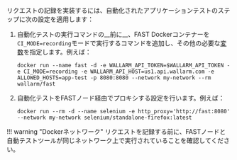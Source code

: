 リクエストの記録を実装するには、自動化されたアプリケーションテストのステップに次の設定を適用します：

1. 自動化テストの実行コマンドの__前に__、FAST Dockerコンテナーを`CI_MODE=recording`モードで実行するコマンドを追加し、その他の必要な[変数](../ci-mode-recording.ja.md#environment-variables-in-recording-mode)を指定します。例えば：

    ```
    docker run --name fast -d -e WALLARM_API_TOKEN=$WALLARM_API_TOKEN -e CI_MODE=recording -e WALLARM_API_HOST=us1.api.wallarm.com -e ALLOWED_HOSTS=app-test -p 8080:8080 --network my-network --rm wallarm/fast
    ```
2. 自動化テストをFASTノード経由でプロキシする設定を行います。例えば：

    ```
    docker run --rm -d --name selenium -e http_proxy='http://fast:8080' --network my-network selenium/standalone-firefox:latest
    ```

!!! warning "Dockerネットワーク"
    リクエストを記録する前に、FASTノードと自動テストツールが同じネットワーク上で実行されていることを確認してください。